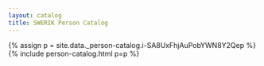 ```yaml
---
layout: catalog
title: SWERIK Person Catalog
---
```

{% assign p = site.data._person-catalog.i-SA8UxFhjAuPobYWN8Y2Qep %}
{% include person-catalog.html p=p %}

